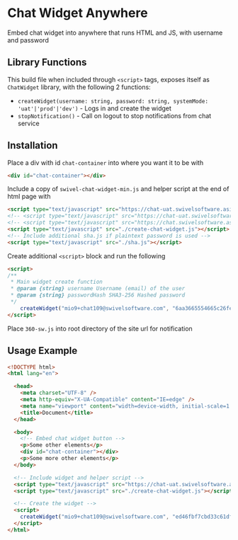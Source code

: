 # Chat Widget Anywhere

Embed chat widget into anywhere that runs HTML and JS, with username and password

## Library Functions

This build file when included through `<script>` tags, exposes itself as `ChatWidget` library, with the following 2 functions:

- `createWidget(username: string, password: string, systemMode: 'uat'|'prod'|'dev')` - Logs in and create the widget
- `stopNotification()` - Call on logout to stop notifications from chat service




## Installation

Place a div with id `chat-container` into where you want it to be with
```html
<div id="chat-container"></div>
```

Include a copy of `swivel-chat-widget-min.js` and helper script at the end of html page with
  ```html
  <script type="text/javascript" src="https://chat-uat.swivelsoftware.asia/v2/widgets/swivel-chat-widget.js"></script> <!-- UAT WIDGET-->
  <!-- <script type="text/javascript" src="https://chat-uat.swivelsoftware.asia/dev-v2/widgets/swivel-chat-widget.js"></script> --> <!-- DEV WIDGET -->
  <!-- <script type="text/javascript" src="https://chat.swivelsoftware.asia/v2/widgets/swivel-chat-widget.js"></script> --> <!-- PRODUCTION WIDGET-->
  <script type="text/javascript" src="./create-chat-widget.js"></script>
  <!-- Include additional sha.js if plaintext password is used -->
  <script type="text/javascript" src="./sha.js"></script>
  ```

Create additional `<script>` block and run the following
```html
<script>
/**
 * Main widget create function
 * @param {string} username Username (email) of the user
 * @param {string} passwordHash SHA3-256 Hashed password
 */
    createWidget("mio9+chat109@swivelsoftware.com", "6aa3665554665c26fe82ae63f9997eb8b7930f9a6dd943a21ea8ff6da13333ae")
</script>
```
Place `360-sw.js` into root directory of the site url for notification



## Usage Example
```html
<!DOCTYPE html>
<html lang="en">

  <head>
    <meta charset="UTF-8" />
    <meta http-equiv="X-UA-Compatible" content="IE=edge" />
    <meta name="viewport" content="width=device-width, initial-scale=1.0" />
    <title>Document</title>
  </head>

  <body>
    <!-- Embed chat widget button -->
    <p>Some other elements</p>
    <div id="chat-container"></div> 
    <p>Some more other elements</p>
  </body>

  <!-- Include widget and helper script -->
  <script type="text/javascript" src="https://chat-uat.swivelsoftware.asia/v2/widgets/swivel-chat-widget.js"></script>
  <script type="text/javascript" src="./create-chat-widget.js"></script>

  <!-- Create the widget -->
  <script>
    createWidget("mio9+chat109@swivelsoftware.com", "ed46fbf7cbd33c61df4a97fc3c444393f838ecbdd438e34d903f4d0a6854ee39") 
  </script>
</html>
```